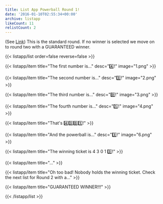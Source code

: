 ```yaml
---
title: List App Powerball Round 1!
date: '2016-01-10T02:55:34+00:00'
archive: listapp
likeCount: 11
relistCount: 2
---
```


(See [Link](https://li.st/l/2GZ8WdVCQ4F2UeLOlskBjz)) This is the standard round. If no winner is selected we move on to round two with a GUARANTEED winner.

<!--more-->

{{< listapp/list order=false reverse=false >}}

   {{< listapp/item title="The first number is..."
      desc="4️⃣!"
      image="1.png" >}}

   {{< listapp/item title="The second number is..."
      desc="3️⃣!"
      image="2.png" >}}

   {{< listapp/item title="The third number is..."
      desc="0️⃣!"
      image="3.png" >}}

   {{< listapp/item title="The fourth number is..."
      desc="1️⃣!"
      image="4.png" >}}

   {{< listapp/item title="That's 4️⃣3️⃣0️⃣1️⃣!" >}}

   {{< listapp/item title="And the powerball is..."
      desc="3️⃣!"
      image="6.png" >}}

   {{< listapp/item title="The winning ticket is 4 3 0 1 3️⃣!" >}}

   {{< listapp/item title="..." >}}

   {{< listapp/item title="Oh too bad! Nobody holds the winning ticket. Check the next list for Round 2 with a..." >}}

   {{< listapp/item title="GUARANTEED WINNER!!!" >}}

{{< /listapp/list >}}
